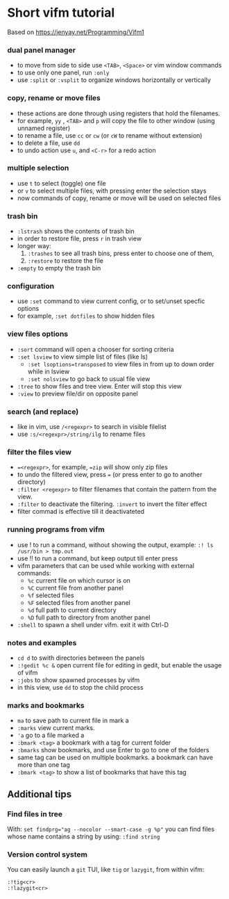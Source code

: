 # Short vifm tutorial
Based on <https://jenyay.net/Programming/Vifm1>

### dual panel manager
* to move from side to side use `<TAB>`, `<Space>` or vim window commands
* to use only one panel, run `:only`
* use `:split` or `:vsplit` to organize windows horizontally or vertically

### copy, rename or move files
* these actions are done through using registers that hold the filenames.
* for example, `yy` , `<TAB>` and `p` will copy the file to other window (using unnamed register)
* to rename a file, use `cc` or `cw` (or `cW` to rename without extension)
* to delete a file, use `dd`
* to undo action use `u`, and `<C-r>` for a redo action

### multiple selection
* use `t` to select (toggle) one file
* or `v` to select multiple files, with pressing enter the selection stays
* now commands of copy, rename or move will be used on selected files

### trash bin
* `:lstrash` shows the contents of trash bin
* in order to restore file, press `r` in trash view
* longer way:
	1. `:trashes` to see all trash bins, press enter to choose one of them, 
	2. `:restore` to restore the file
* `:empty` to empty the trash bin

### configuration
* use `:set` command to view current config, or to set/unset specfic options
* for example, `:set dotfiles` to show hidden files

### view files options
* `:sort` command will open a chooser for sorting criteria
* `:set lsview` to view simple list of files (like ls)
	* `:set lsoptions=transposed` to view files in from up to down order while in lsview
	* `:set nolsview` to go back to usual file view
* `:tree` to show files and tree view. Enter will stop this view
* `:view` to preview file/dir on opposite panel

### search (and replace)
* like in vim, use `/<regexpr>` to search in visible filelist
* use `:s/<regexpr>/string/ilg` to rename files

### filter the files view
* `=<regexpr>`, for example, `=zip` will show only zip files
* to undo the filtered view, press `=` (or press enter to go to another directory)
* `:filter <regexpr>` to filter filenames that contain the pattern from the view.
* `:filter` to deactivate the filtering. `:invert` to invert the filter effect
* filter commad is effective till it deactivateted

### running programs from vifm
* use ! to run a command, without showing the output, example: `:! ls /usr/bin > tmp.out`
* use !! to run a command, but keep output till enter press
* vifm parameters that can be used while working with external commands:
	* `%c` current file on which cursor is on
	* `%C` current file from another panel
	* `%f` selected files
	* `%F` selected files from another panel
	* `%d` full path to current directory
	* `%D` full path to directory from another panel
* `:shell` to spawn a shell under vifm. exit it with Ctrl-D
	
### notes and examples
* `cd d` to swith directories between the panels
* `:!gedit %c &` open current file for editing in gedit, but enable the usage of vifm
* `:jobs` to show spawned processes by vifm
* in this view, use `dd` to stop the child process


### marks and bookmarks
* `ma` to save path to current file in mark a
* `:marks` view current marks.
* `'a` go to a file marked a
* `:bmark <tag>` a bookmark with a tag for current folder
* `:bmarks` show bookmarks, and use Enter to go to one of the folders
* same tag can be used on multiple bookmarks. a bookmark can have more than one tag
* `:bmark <tag>` to show a list of bookmarks that have this tag

## Additional tips

### Find files in tree
With: `set findprg="ag --nocolor --smart-case -g %p"`
you can find files whose name contains a string by using: `:find string`

### Version control system
You can easily launch a `git` TUI, like `tig` or `lazygit`, from within vifm:
```
:!tig<cr>
:!lazygit<cr>
```
